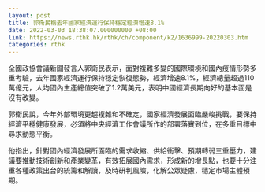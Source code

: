 ```yaml
---
layout: post
title: 郭衛民稱去年國家經濟運行保持穩定經濟增速8.1%
date: 2022-03-03 18:38:07.000000000 +08:00
link: https://news.rthk.hk/rthk/ch/component/k2/1636999-20220303.htm
categories: rthk
---
```


全國政協會議新聞發言人郭衛民表示，面對複雜多變的國際環境和國內疫情形勢多重考驗，去年國家經濟運行保持穩定恢復態勢，經濟增速8.1%，經濟總量超過110萬億元，人均國內生產總值突破了1.2萬美元，表明中國經濟長期向好的基本面是沒有改變。

郭衛民說，今年外部環境更趨複雜和不確定，國家經濟發展面臨嚴峻挑戰，要保持經濟平穩健康發展，必須將中央經濟工作會議所作的部署落實到位，在多重目標中尋求動態平衡。

他指出，針對國內經濟發展所面臨的需求收縮、供給衝擊、預期轉弱三重壓力，建議要推動技術創新和產業變革，有效拓展國內需求，形成新的增長點，也要十分注重各種政策出台的統籌和解讀，及時研判風險，化解公眾疑慮，穩定市場主體預期。
